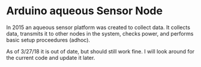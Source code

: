 # Arduino aqueous Sensor Node
In 2015 an aqueous sensor platform was created to collect data. It collects data, transmits it to other nodes in the system, checks power, and performs basic setup proceedures (adhoc).

As of 3/27/18 it is out of date, but should still work fine. I will look around for the current code and update it later.
